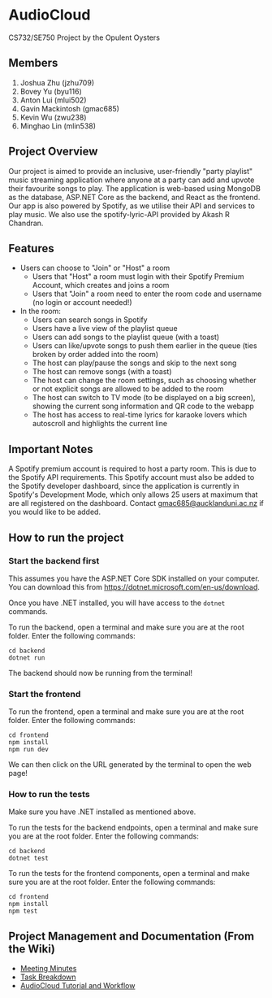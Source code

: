 # AudioCloud
CS732/SE750 Project by the Opulent Oysters

## Members
1. Joshua Zhu (jzhu709)
2. Bovey Yu (byu116)
3. Anton Lui (mlui502)
4. Gavin Mackintosh (gmac685)
5. Kevin Wu (zwu238)
6. Minghao Lin (mlin538)

## Project Overview
Our project is aimed to provide an inclusive, user-friendly "party playlist" music streaming application where anyone at a party can add and upvote their favourite songs to play. The application is web-based using MongoDB as the database, ASP.NET Core as the backend, and React as the frontend. Our app is also powered by Spotify, as we utilise their API and services to play music. We also use the spotify-lyric-API provided by Akash R Chandran. 

## Features
- Users can choose to "Join" or "Host" a room
  - Users that "Host" a room must login with their Spotify Premium Account, which creates and joins a room
  - Users that "Join" a room need to enter the room code and username (no login or account needed!)
- In the room:
  - Users can search songs in Spotify
  - Users have a live view of the playlist queue
  - Users can add songs to the playlist queue (with a toast)
  - Users can like/upvote songs to push them earlier in the queue (ties broken by order added into the room)
  - The host can play/pause the songs and skip to the next song
  - The host can remove songs (with a toast)
  - The host can change the room settings, such as choosing whether or not explicit songs are allowed to be added to the room
  - The host can switch to TV mode (to be displayed on a big screen), showing the current song information and QR code to the webapp
  - The host has access to real-time lyrics for karaoke lovers which autoscroll and highlights the current line

## Important Notes

A Spotify premium account is required to host a party room. This is due to the Spotify API requirements. This Spotify account must also be added to the Spotify developer dashboard, since the application is currently in Spotify's Development Mode, which only allows 25 users at maximum that are all registered on the dashboard. Contact gmac685@aucklanduni.ac.nz if you would like to be added.

## How to run the project

### Start the backend first
This assumes you have the ASP.NET Core SDK installed on your computer. You can download this from https://dotnet.microsoft.com/en-us/download.

Once you have .NET installed, you will have access to the `dotnet` commands.

To run the backend, open a terminal and make sure you are at the root folder. Enter the following commands:
```
cd backend
dotnet run
```
The backend should now be running from the terminal!

### Start the frontend
To run the frontend, open a terminal and make sure you are at the root folder. Enter the following commands:
```
cd frontend
npm install
npm run dev
```
We can then click on the URL generated by the terminal to open the web page! 

### How to run the tests
Make sure you have .NET installed as mentioned above.

To run the tests for the backend endpoints, open a terminal and make sure you are at the root folder. Enter the following commands:
```
cd backend
dotnet test
```
To run the tests for the frontend components, open a terminal and make sure you are at the root folder. Enter the following commands:
```
cd frontend
npm install
npm test
```

## Project Management and Documentation (From the Wiki)

- [Meeting Minutes](https://github.com/UOA-CS732-SE750-Students-2023/project-group-opulent-oysters/wiki/Meeting-Minutes)
- [Task Breakdown](https://github.com/UOA-CS732-SE750-Students-2023/project-group-opulent-oysters/wiki/Meeting-Minutes)
- [AudioCloud Tutorial and Workflow](https://github.com/UOA-CS732-SE750-Students-2023/project-group-opulent-oysters/wiki/AudioCloud-Tutorial-and-Workflow)
